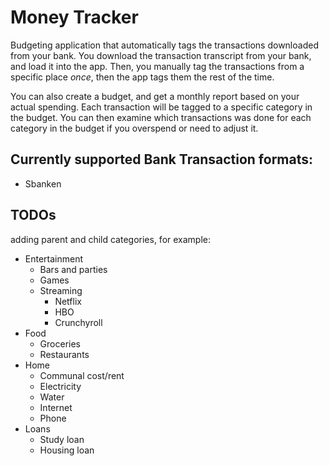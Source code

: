 # Money Tracker

Budgeting application that automatically tags the transactions downloaded from your bank. You download the transaction transcript from your bank, and load it into the app. Then, you manually tag the transactions from a specific place *once*, then the app tags them the rest of the time.

You can also create a budget, and get a monthly report based on your actual spending. Each transaction will be tagged to a specific category in the budget. You can then examine which transactions was done for each category in the budget if you overspend or need to adjust it.

## Currently supported Bank Transaction formats:
- Sbanken

## TODOs
adding parent and child categories, for example:
- Entertainment
  - Bars and parties
  - Games
  - Streaming
    - Netflix
    - HBO
    - Crunchyroll
- Food
  - Groceries
  - Restaurants
- Home
  - Communal cost/rent
  - Electricity
  - Water
  - Internet
  - Phone
- Loans
  - Study loan
  - Housing loan
